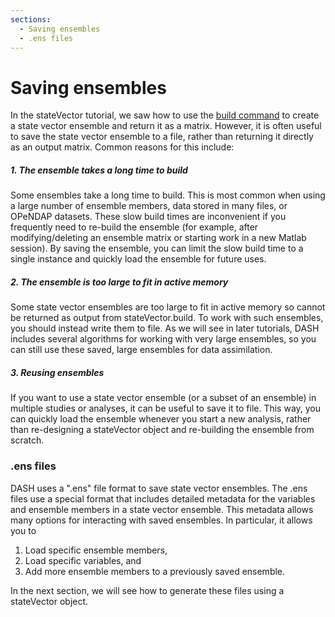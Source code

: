 ```yaml
---
sections:
  - Saving ensembles
  - .ens files
---
```


# Saving ensembles

In the stateVector tutorial, we saw how to use the [build command](../stateVector/build) to create a state vector ensemble and return it as a matrix. However, it is often useful to save the state vector ensemble to a file, rather than returning it directly as an output matrix. Common reasons for this include:

##### 1. The ensemble takes a long time to build

Some ensembles take a long time to build. This is most common when using a large number of ensemble members, data stored in many files, or OPeNDAP datasets. These slow build times are inconvenient if you frequently need to re-build the ensemble (for example, after modifying/deleting an ensemble matrix or starting work in a new Matlab session). By saving the ensemble, you can limit the slow build time to a single instance and quickly load the ensemble for future uses.

##### 2. The ensemble is too large to fit in active memory

Some state vector ensembles are too large to fit in active memory so cannot be returned as output from stateVector.build. To work with such ensembles, you should instead write them to file. As we will see in later tutorials, DASH includes several algorithms for working with very large ensembles, so you can still use these saved, large ensembles for data assimilation.

##### 3. Reusing ensembles

If you want to use a state vector ensemble (or a subset of an ensemble) in multiple studies or analyses, it can be useful to save it to file. This way, you can quickly load the ensemble whenever you start a new analysis, rather than re-designing a stateVector object and re-building the ensemble from scratch.

### .ens files

DASH uses a ".ens" file format to save state vector ensembles. The .ens files use a special format that includes detailed metadata for the variables and ensemble members in a state vector ensemble. This metadata allows many options for interacting with saved ensembles. In particular, it allows you to

1. Load specific ensemble members,
2. Load specific variables, and
3. Add more ensemble members to a previously saved ensemble.

In the next section, we will see how to generate these files using a stateVector object.

